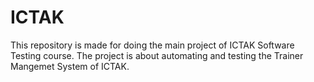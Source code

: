 # ICTAK

This repository is made for doing the main project of ICTAK Software Testing course. 
The project is about automating and testing the Trainer Mangemet System of ICTAK.
